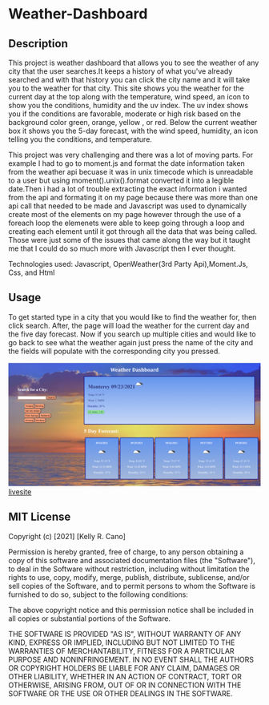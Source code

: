 # Weather-Dashboard

## Description
This project is weather dashboard that allows you to see the weather of any city that the user searches.It keeps a history of what you've already searched and with that history you can click the city name and it will take you to the weather for that city. This site shows you the weather for the current day at the top along with the temperature, wind speed, an icon to show you the conditions, humidity and the uv index. The uv index shows you if the conditions are favorable, moderate or high risk based on the background color green, orange, yellow , or red. Below the current weather box it shows you the 5-day forecast, with the wind speed, humidity, an icon telling you the conditions, and temperature.

This project was very challenging and there was a lot of moving parts. For example I had to go to moment.js and format the date information taken from the weather api becuase it was in unix timecode which is unreadable to a user but using moment().unix().format converted it into a legible date.Then i had a lot of trouble extracting the exact information i wanted from the api and formating it on my page because there was more than one api call that needed to be made and  Javascript was used to dynamically create most of the elements on my page however through the use of a foreach loop the elemenets were able to keep going through a loop and creating each element until it got through all the data that was being called. Those were just some of the issues that came along the way but it taught me that I could do so much more with Javascript then I ever thought.

Technologies used: Javascript, OpenWeather(3rd Party Api),Moment.Js, Css, and Html

## Usage
To get started type in a city that you would like to find the weather for, then click search. After, the page will load the weather for the current day and the five day forecast. Now if you search up multiple cities and would like to go back to see what the weather again just press the name of the city and the fields will populate with the corresponding city you pressed.

![screenshot](./weather-screenshot.png)
[livesite](https://krcano.github.io/Weather-Dashboard/)

## MIT License

Copyright (c) [2021] [Kelly R. Cano]

Permission is hereby granted, free of charge, to any person obtaining a copy
of this software and associated documentation files (the "Software"), to deal
in the Software without restriction, including without limitation the rights
to use, copy, modify, merge, publish, distribute, sublicense, and/or sell
copies of the Software, and to permit persons to whom the Software is
furnished to do so, subject to the following conditions:

The above copyright notice and this permission notice shall be included in all
copies or substantial portions of the Software.

THE SOFTWARE IS PROVIDED "AS IS", WITHOUT WARRANTY OF ANY KIND, EXPRESS OR
IMPLIED, INCLUDING BUT NOT LIMITED TO THE WARRANTIES OF MERCHANTABILITY,
FITNESS FOR A PARTICULAR PURPOSE AND NONINFRINGEMENT. IN NO EVENT SHALL THE
AUTHORS OR COPYRIGHT HOLDERS BE LIABLE FOR ANY CLAIM, DAMAGES OR OTHER
LIABILITY, WHETHER IN AN ACTION OF CONTRACT, TORT OR OTHERWISE, ARISING FROM,
OUT OF OR IN CONNECTION WITH THE SOFTWARE OR THE USE OR OTHER DEALINGS IN THE
SOFTWARE.

